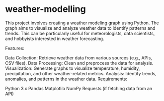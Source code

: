 # weather-modelling
This project involves creating a weather modeling graph using Python. The graph aims to visualize and analyze weather data to identify patterns and trends. This can be particularly useful for meteorologists, data scientists, and hobbyists interested in weather forecasting.

Features:

Data Collection: Retrieve weather data from various sources (e.g., APIs, CSV files).
Data Processing: Clean and preprocess the data for analysis.
Visualization: Generate graphs to visualize temperature, humidity, precipitation, and other weather-related metrics.
Analysis: Identify trends, anomalies, and patterns in the weather data.
Requirements:

Python 3.x
Pandas
Matplotlib
NumPy
Requests (if fetching data from an API)
